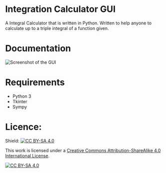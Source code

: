 # Integration Calculator GUI
A Integral Calculator that is written in Python. Written to help anyone to calculate up to a triple integral of a function given. 

# Documentation
![Screenshot of the GUI ](<img width="443" alt="Screenshot of the GUI" src="https://github.com/ReeseFive/IntegrationCalculatorGUI/assets/48838196/539cfcbb-bc55-4d4f-8ce3-b172432484d5">)


# Requirements
- Python 3
- Tkinter
- Sympy



# Licence:
Shield: [![CC BY-SA 4.0][cc-by-sa-shield]][cc-by-sa]

This work is licensed under a
[Creative Commons Attribution-ShareAlike 4.0 International License][cc-by-sa].

[![CC BY-SA 4.0][cc-by-sa-image]][cc-by-sa]

[cc-by-sa]: http://creativecommons.org/licenses/by-sa/4.0/
[cc-by-sa-image]: https://licensebuttons.net/l/by-sa/4.0/88x31.png
[cc-by-sa-shield]: https://img.shields.io/badge/License-CC%20BY--SA%204.0-lightgrey.svg
